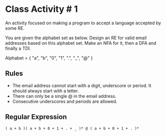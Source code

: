 # Class Activity # 1

An activity focused on making a program to accept a language accepted by some RE.

You are given the alphabet set as below. Design an RE for valid email addresses based on this alphabet set. Make an NFA for it, then a DFA and finally a TDI.

Alphabet = { "a", "b", "0", "1", ".", "\_", "@" }

## Rules

* The email address cannot start with a digit, underscore or period. It should always start with a letter.
* There can only be a single @ in the email address.
* Consecutive underscores and periods are allowed.

## Regular Expression

~~~
( a + b )( a + b + 0 + 1 + . + _ )* @ ( a + b + 0 + 1 + . )*
~~~
